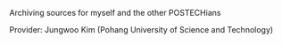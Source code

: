 Archiving sources for myself and the other POSTECHians

Provider: Jungwoo Kim (Pohang University of Science and Technology)